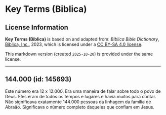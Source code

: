 # Key Terms (Biblica)

## License Information

**Key Terms (Biblica)** is based on and adapted from: _Biblica Bible Dictionary_, [Biblica, Inc.](https://www.biblica.com/), 2023, which is licensed under a [CC BY-SA 4.0 license](https://creativecommons.org/licenses/by-sa/4.0/legalcode.en).

This markdown version (created `2025-10-20`) is provided under the same license.



--------------------------------

## 144.000 (id: 145693)

Este número era 12 x 12\.000\. Era uma maneira de falar sobre todo o povo de Deus. Eles eram de todos os tempos e lugares e havia muitos para contar. Não significava exatamente 144\.000 pessoas da linhagem da família de Abraão. Significava o número completo daqueles que confiam em Jesus.


